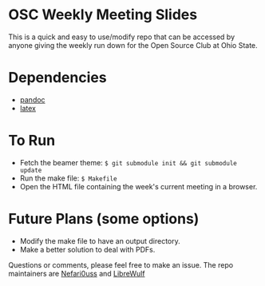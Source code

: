# OSC Weekly Meeting Slides

This is a quick and easy to use/modify repo that can be accessed by anyone giving the weekly run down for the Open Source Club at Ohio State. 

# Dependencies
* [pandoc](http://pandoc.org/)
* [latex](https://www.latex-project.org/)

# To Run
* Fetch the beamer theme: `$ git submodule init && git submodule update`
* Run the make file: `$ Makefile`
* Open the HTML file containing the week's current meeting in a browser.

# Future Plans (some options)
* Modify the make file to have an output directory.
* Make a better solution to deal with PDFs.

Questions or comments, please feel free to make an issue. The repo maintainers are [Nefari0uss](https://github.com/Nefari0uss) and [LibreWulf](https://github.com/oslerw)
